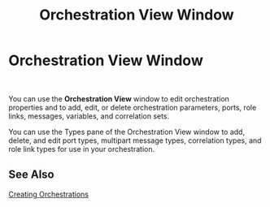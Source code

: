 ﻿---
title: Orchestration View Window
TOCTitle: Orchestration View Window
ms:assetid: b61bbc28-5e68-4034-8afd-63e003a87c42
ms:mtpsurl: https://msdn.microsoft.com/en-us/library/Aa578246(v=BTS.80)
ms:contentKeyID: 51530736
ms.date: 08/30/2017
mtps_version: v=BTS.80
f1_keywords:
- bts10.orch.view.window
---

# Orchestration View Window

 

You can use the **Orchestration View** window to edit orchestration properties and to add, edit, or delete orchestration parameters, ports, role links, messages, variables, and correlation sets.

You can use the Types pane of the Orchestration View window to add, delete, and edit port types, multipart message types, correlation types, and role link types for use in your orchestration.

## See Also

[Creating Orchestrations](https://msdn.microsoft.com/library/aa577489\(v=bts.80\))


